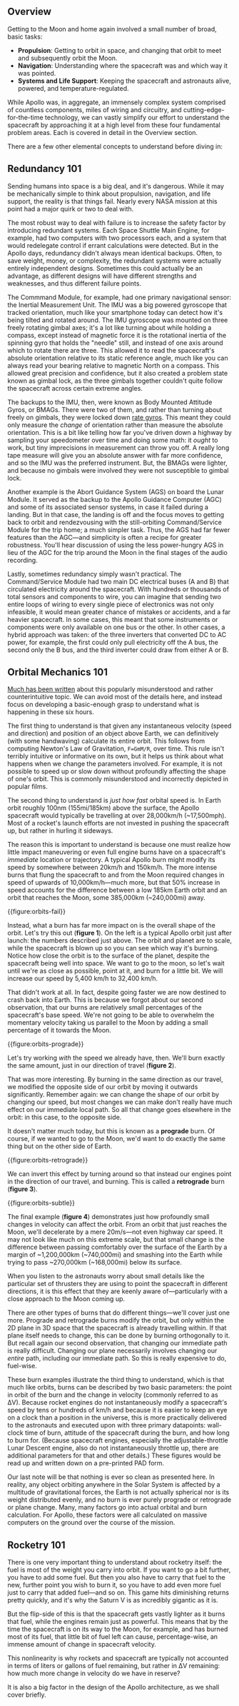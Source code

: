 Overview
--------

Getting to the Moon and home again involved a small number of broad, basic tasks:

* **Propulsion**: Getting to orbit in space, and changing that orbit to meet and subsequently orbit the Moon.
* **Navigation**: Understanding where the spacecraft was and which way it was pointed.
* **Systems and Life Support**: Keeping the spacecraft and astronauts alive, powered, and temperature-regulated.

While Apollo was, in aggregate, an immensely complex system comprised of countless components, miles of wiring and circuitry, and cutting-edge-for-the-time technology, we can vastly simplify our effort to understand the spacecraft by approaching it at a high level from these four fundamental problem areas. Each is covered in detail in the Overview section.

There are a few other elemental concepts to understand before diving in:

Redundancy 101
--------------

Sending humans into space is a big deal, and it's dangerous. While it may be mechanically simple to think about propulsion, navigation, and life support, the reality is that things fail. Nearly every NASA mission at this point had a major quirk or two to deal with.

The most robust way to deal with failure is to increase the safety factor by introducing redundant systems. Each Space Shuttle Main Engine, for example, had two computers with two processors each, and a system that would redelegate control if errant calculations were detected. But in the Apollo days, redundancy didn't always mean identical backups. Often, to save weight, money, or complexity, the redundant systems were actually entirely independent designs. Sometimes this could actually be an advantage, as different designs will have different strengths and weaknesses, and thus different failure points.

The Commmand Module, for example, had one primary navigational sensor: the Inertial Measurement Unit. The IMU was a big powered gyroscope that tracked orientation, much like your smartphone today can detect how it's being tilted and rotated around. The IMU gyroscope was mounted on three freely rotating gimbal axes; it's a lot like turning about while holding a compass, except instead of magnetic force it is the rotational inertia of the spinning gyro that holds the "needle" still, and instead of one axis around which to rotate there are three. This allowed it to read the spacecraft's absolute orientation relative to its static reference angle, much like you can always read your bearing relative to magnetic North on a compass. This allowed great precision and confidence, but it also created a problem state known as gimbal lock, as the three gimbals together couldn't quite follow the spacecraft across certain extreme angles.

The backups to the IMU, then, were known as Body Mounted Attitude Gyros, or BMAGs. There were two of them, and rather than turning about freely on gimbals, they were locked down [rate gyros](https://en.wikipedia.org/wiki/Rate_gyro). This meant they could only measure the _change_ of orientation rather than measure the absolute orientation. This is a bit like telling how far you've driven down a highway by sampling your speedometer over time and doing some math: it _ought_ to work, but tiny imprecisions in measurement can throw you off. A really long tape measure will give you an absolute answer with far more confidence, and so the IMU was the preferred instrument. But, the BMAGs were lighter, and because no gimbals were involved they were not susceptible to gimbal lock.

Another example is the Abort Guidance System (AGS) on board the Lunar Module. It served as the backup to the Apollo Guidance Computer (AGC) and some of its associated sensor systems, in case it failed during a landing. But in that case, the landing is off and the focus moves to getting back to orbit and rendezvousing with the still-orbiting Command/Service Module for the trip home; a much simpler task. Thus, the AGS had far fewer features than the AGC&mdash;and simplicity is often a recipe for greater robustness. You'll hear discussion of using the less power-hungry AGS in lieu of the AGC for the trip around the Moon in the final stages of the audio recording.

Lastly, sometimes redundancy simply wasn't practical. The Command/Service Module had two main DC electrical buses (A and B) that circulated electricity around the spacecraft. With hundreds or thousands of total sensors and components to wire, you can imagine that sending two entire loops of wiring to every single piece of electronics was not only infeasible, it would mean greater chance of mistakes or accidents, and a far heavier spacecraft. In some cases, this meant that some instruments or components were only available on one bus or the other. In other cases, a hybrid approach was taken: of the three inverters that converted DC to AC power, for example, the first could only pull electricity off the A bus, the second only the B bus, and the third inverter could draw from either A or B.

Orbital Mechanics 101
---------------------

[Much has been written](http://www.braeunig.us/space/orbmech.htm) about this popularly misunderstood and rather counterintuitive topic. We can avoid most of the details here, and instead focus on developing a basic-enough grasp to understand what is happening in these six hours.

The first thing to understand is that given any instantaneous velocity (speed and direction) and position of an object above Earth, we can definitively (with some handwaving) calculate its entire orbit. This follows from computing Newton's Law of Gravitation, `F=GmM/R`, over time. This rule isn't terribly intuitive or informative on its own, but it helps us think about what happens when we change the parameters involved. For example, it is not possible to speed up or slow down without profoundly affecting the shape of one's orbit. This is commonly misunderstood and incorrectly depicted in popular films.

The second thing to understand is _just how fast_ orbital speed is. In Earth orbit roughly 100nm (155mi/185km) above the surface, the Apollo spacecraft would typically be travelling at over 28,000km/h (~17,500mph). Most of a rocket's launch efforts are not invested in pushing the spacecraft up, but rather in hurling it sideways.

The reason this is important to understand is because one must realize how little impact maneuvering or even full engine burns have on a spacecraft's _immediate_ location or trajectory. A typical Apollo burn might modify its speed by somewhere between 20km/h and 150km/h. The more intense burns that flung the spacecraft to and from the Moon required changes in speed of upwards of 10,000km/h&mdash;much more, but that 50% increase in speed accounts for the difference between a low 185km Earth orbit and an orbit that reaches the Moon, some 385,000km (~240,000mi) away.

{{figure:orbits-fail}}

Instead, what a burn has far more impact on is the overall shape of the orbit. Let's try this out (**figure 1**). On the left is a typical Apollo orbit just after launch: the numbers described just above. The orbit and planet are to scale, while the spacecraft is blown up so you can see which way it's burning. Notice how close the orbit is to the surface of the planet, despite the spacecraft being well into space. We want to go to the moon, so let's wait until we're as close as possible, point at it, and burn for a little bit. We will increase our speed by 5,400 km/h to 32,400 km/h.

That didn't work at all. In fact, despite going faster we are now destined to crash back into Earth. This is because we forgot about our second observation, that our burns are relatively small percentages of the spacecraft's base speed. We're not going to be able to overwhelm the momentary velocity taking us parallel to the Moon by adding a small percentage of it towards the Moon.

{{figure:orbits-prograde}}

Let's try working _with_ the speed we already have, then. We'll burn exactly the same amount, just in our direction of travel (**figure 2**).

That was more interesting. By burning in the same direction as our travel, we modified the opposite side of our orbit by moving it outwards significantly. Remember again: we can change the shape of our orbit by changing our speed, but most changes we can make don't really have much effect on our immediate local path. So all that change goes elsewhere in the orbit: in this case, to the opposite side.

It doesn't matter much today, but this is known as a **prograde** burn. Of course, if we wanted to go to the Moon, we'd want to do exactly the same thing but on the other side of Earth.

{{figure:orbits-retrograde}}

We can invert this effect by turning around so that instead our engines point in the direction of our travel, and burning. This is called a **retrograde** burn (**figure 3**).

{{figure:orbits-subtle}}

The final example (**figure 4**) demonstrates just how profoundly small changes in velocity can affect the orbit. From an orbit that just reaches the Moon, we'll decelerate by a mere 20m/s&mdash;not even highway car speed. It may not look like much on this extreme scale, but that small change is the difference between passing comfortably over the surface of the Earth by a margin of ~1,200,000km (~740,000mi) and smashing into the Earth while trying to pass ~270,000km (~168,000mi) below its surface.

When you listen to the astronauts worry about small details like the particular set of thrusters they are using to point the spacecraft in different directions, it is this effect that they are keenly aware of&mdash;particularly with a close approach to the Moon coming up.

There are other types of burns that do different things&mdash;we'll cover just one more. Prograde and retrograde burns modify the orbit, but only within the 2D plane in 3D space that the spacecraft is already travelling within. If that plane itself needs to change, this can be done by burning orthogonally to it. But recall again our second observation, that changing our immediate path is really difficult. Changing our plane necessarily involves changing our _entire_ path, including our immediate path. So this is really expensive to do, fuel-wise.

These burn examples illustrate the third thing to understand, which is that much like orbits, burns can be described by two basic parameters: the point in orbit of the burn and the change in velocity (commonly referred to as &Delta;V). Because rocket engines do not instantaneously modify a spacecraft's speed by tens or hundreds of km/h and because it is easier to keep an eye on a clock than a position in the universe, this is more practically delivered to the astronauts and executed upon with three primary datapoints: wall-clock time of burn, attitude of the spacecraft during the burn, and how long to burn for. (Because spacecraft engines, especially the adjustable-throttle Lunar Descent engine, also do not instantaneously throttle up, there are additional parameters for that and other details.) These figures would be read up and written down on a pre-printed PAD form.

Our last note will be that nothing is ever so clean as presented here. In reality, any object orbiting anywhere in the Solar System is affected by a multitude of gravitational forces, the Earth is not actually spherical nor is its weight distributed evenly, and no burn is ever purely prograde or retrograde or plane change. Many, many factors go into actual orbital and burn calculation. For Apollo, these factors were all calculated on massive computers on the ground over the course of the mission.

Rocketry 101
------------

There is one very important thing to understand about rocketry itself: the fuel is most of the weight you carry into orbit. If you want to go a bit further, you have to add some fuel. But then you also have to carry that fuel to the new, further point you wish to burn it, so you have to add even more fuel just to carry that added fuel&mdash;and so on. This game hits diminishing returns pretty quickly, and it's why the Saturn V is as incredibly gigantic as it is.

But the flip-side of this is that the spacecraft gets vastly lighter as it burns that fuel, while the engines remain just as powerful. This means that by the time the spacecraft is on its way to the Moon, for example, and has burned most of its fuel, that little bit of fuel left can cause, percentage-wise, an immense amount of change in spacecraft velocity.

This nonlinearity is why rockets and spacecraft are typically not accounted in terms of liters or gallons of fuel remaining, but rather in &Delta;V remaining: how much more change in velocity do we have in reserve?

It is also a big factor in the design of the Apollo architecture, as we shall cover briefly.

